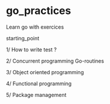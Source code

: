 # go_practices
Learn go with exercices

starting_point

1/ How to write test ?

2/ Concurrent programming
Go-routines

3/ Object oriented programming

4/ Functional programming

5/ Package management


